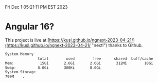 Fri Dec  1 05:21:11 PM EST 2023

# Angular 16?


This project is live at [https://kusl.github.io/ngnext-2023-04-21/](https://kusl.github.io/ngnext-2023-04-21/ "next!") thanks to Github.

```bash
System Memory
               total        used        free      shared  buff/cache   available
Mem:            15Gi       2.6Gi       2.6Gi       312Mi        10Gi        12Gi
Swap:          8.0Gi       380Ki       8.0Gi
System Storage
799M	.
```
